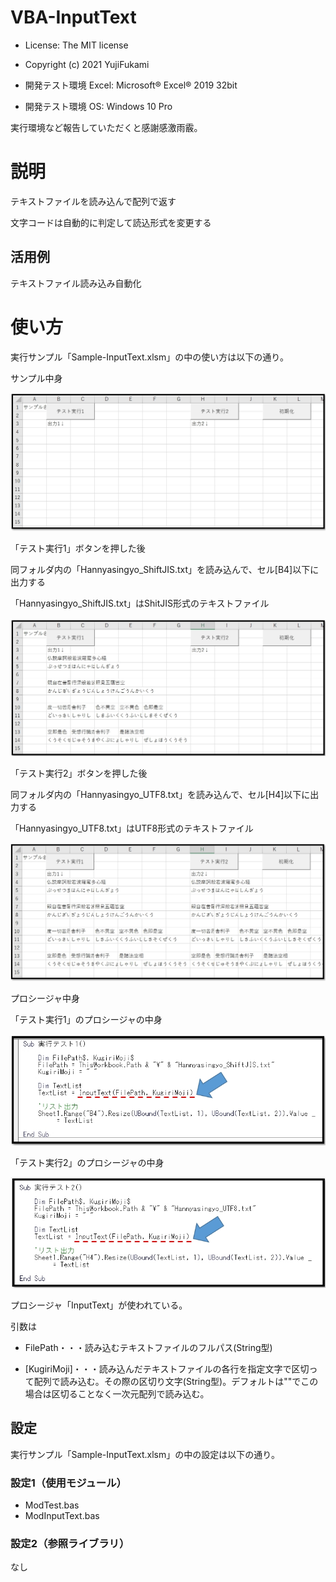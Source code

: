 # VBA-InputText
- License: The MIT license

- Copyright (c) 2021 YujiFukami

- 開発テスト環境 Excel: Microsoft® Excel® 2019 32bit 

- 開発テスト環境 OS: Windows 10 Pro

実行環境など報告していただくと感謝感激雨霰。

# 説明
テキストファイルを読み込んで配列で返す

文字コードは自動的に判定して読込形式を変更する

## 活用例
テキストファイル読み込み自動化

# 使い方
実行サンプル「Sample-InputText.xlsm」の中の使い方は以下の通り。


サンプル中身

![サンプル実行前](Readme用/サンプル実行前.jpg)



「テスト実行1」ボタンを押した後

同フォルダ内の「Hannyasingyo_ShiftJIS.txt」を読み込んで、セル[B4]以下に出力する

「Hannyasingyo_ShiftJIS.txt」はShitJIS形式のテキストファイル

![サンプル実行後1](Readme用/サンプル実行後1.jpg)


「テスト実行2」ボタンを押した後

同フォルダ内の「Hannyasingyo_UTF8.txt」を読み込んで、セル[H4]以下に出力する

「Hannyasingyo_UTF8.txt」はUTF8形式のテキストファイル

![サンプル実行後2](Readme用/サンプル実行後2.jpg)


プロシージャ中身

「テスト実行1」のプロシージャの中身

![プロシージャ中身1](Readme用/プロシージャ中身1.jpg)


「テスト実行2」のプロシージャの中身

![プロシージャ中身2](Readme用/プロシージャ中身2.jpg)


プロシージャ「InputText」が使われている。

引数は

-  FilePath・・・読み込むテキストファイルのフルパス(String型)

-  [KugiriMoji]・・・読み込んだテキストファイルの各行を指定文字で区切って配列で読み込む。その際の区切り文字(String型)。デフォルトは""でこの場合は区切ることなく一次元配列で読み込む。


## 設定
実行サンプル「Sample-InputText.xlsm」の中の設定は以下の通り。

### 設定1（使用モジュール）

-  ModTest.bas
-  ModInputText.bas

### 設定2（参照ライブラリ）
なし

